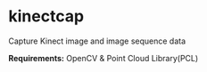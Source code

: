 kinectcap
=========

Capture Kinect image and image sequence data

**Requirements:** OpenCV & Point Cloud Library(PCL)